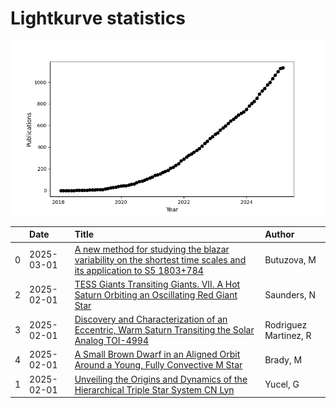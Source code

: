 
<h1>Lightkurve statistics</h1>
  
![publications](lightkurve-publications.png)  
  
|    | Date       | Title                                                                                                                                                                             | Author                |
|---:|:-----------|:----------------------------------------------------------------------------------------------------------------------------------------------------------------------------------|:----------------------|
|  0 | 2025-03-01 | [A new method for studying the blazar variability on the shortest time scales and its application to S5 1803+784](https://ui.adsabs.harvard.edu/abs/2025JHEAp..45...19B/abstract) | Butuzova, M           |
|  2 | 2025-02-01 | [TESS Giants Transiting Giants. VII. A Hot Saturn Orbiting an Oscillating Red Giant Star](https://ui.adsabs.harvard.edu/abs/2025AJ....169...75S/abstract)                         | Saunders, N           |
|  3 | 2025-02-01 | [Discovery and Characterization of an Eccentric, Warm Saturn Transiting the Solar Analog TOI-4994](https://ui.adsabs.harvard.edu/abs/2025AJ....169...72R/abstract)                | Rodriguez Martinez, R |
|  4 | 2025-02-01 | [A Small Brown Dwarf in an Aligned Orbit Around a Young, Fully Convective M Star](https://ui.adsabs.harvard.edu/abs/2025AJ....169...64B/abstract)                                 | Brady, M              |
|  1 | 2025-02-01 | [Unveiling the Origins and Dynamics of the Hierarchical Triple Star System CN Lyn](https://ui.adsabs.harvard.edu/abs/2025AJ....169...71Y/abstract)                                | Yucel, G              |
